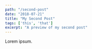 ```yaml
---
path: "/second-post"
date: "2018-07-21"
title: "My Second Post"
tags: ['this', 'that']
excerpt: "A preview of my second post"
---
```


Lorem ipsum.
